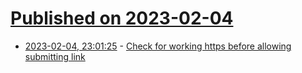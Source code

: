 # [Published on 2023-02-04](index.md)

* [2023-02-04, 23:01:25](https://lobste.rs/s/zbuc2b/check_for_working_https_before_allowing) - [Check for working https before allowing submitting link](https://lobste.rs/s/zbuc2b/check_for_working_https_before_allowing)
